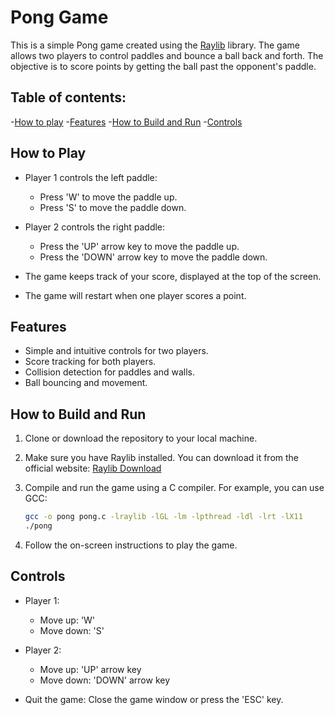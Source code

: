 # Pong Game

This is a simple Pong game created using the [Raylib](https://www.raylib.com/) library. The game allows two players to control paddles and bounce a ball back and forth. The objective is to score points by getting the ball past the opponent's paddle.

## Table of contents:

-[How to play](#how-to-play) -[Features](#Features) -[How to Build and Run](#how-to-build-and-run) -[Controls](#controls)

## How to Play

- Player 1 controls the left paddle:

  - Press 'W' to move the paddle up.
  - Press 'S' to move the paddle down.

- Player 2 controls the right paddle:

  - Press the 'UP' arrow key to move the paddle up.
  - Press the 'DOWN' arrow key to move the paddle down.

- The game keeps track of your score, displayed at the top of the screen.

- The game will restart when one player scores a point.

## Features

- Simple and intuitive controls for two players.
- Score tracking for both players.
- Collision detection for paddles and walls.
- Ball bouncing and movement.

## How to Build and Run

1. Clone or download the repository to your local machine.

2. Make sure you have Raylib installed. You can download it from the official website: [Raylib Download](https://www.raylib.com/)

3. Compile and run the game using a C compiler. For example, you can use GCC:

   ```bash
   gcc -o pong pong.c -lraylib -lGL -lm -lpthread -ldl -lrt -lX11
   ./pong
   ```

4. Follow the on-screen instructions to play the game.

## Controls

- Player 1:

  - Move up: 'W'
  - Move down: 'S'

- Player 2:

  - Move up: 'UP' arrow key
  - Move down: 'DOWN' arrow key

- Quit the game: Close the game window or press the 'ESC' key.
